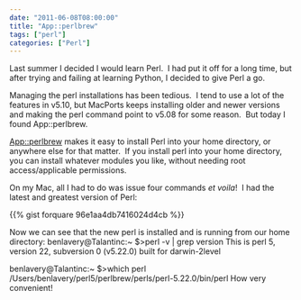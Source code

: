 ```yaml
---
date: "2011-06-08T08:00:00"
title: "App::perlbrew"
tags: ["perl"]
categories: ["Perl"]
---
```


Last summer I decided I would learn Perl.  I had put it off for a long time, but after trying and failing at learning Python, I decided to give Perl a go. 
 
Managing the perl installations has been tedious.  I tend to use a lot of the features in v5.10, but MacPorts keeps installing older and newer versions and making the perl command point to v5.08 for some reason.  But today I found App::perlbrew. 
 
 
 
[App::perlbrew][1] makes it easy to install Perl into your home directory, or anywhere else for that matter.  If you install perl into your home directory, you can install whatever modules you like, without needing root access/applicable permissions. 
 
On my Mac, all I had to do was issue four commands _et voila_!  I had the latest and greatest version of Perl: 
 
{{% gist forquare 96e1aa4db7416024d4cb %}}
 
Now we can see that the new perl is installed and is running from our home directory: 
	benlavery@Talantinc:~ $&gt;perl -v | grep version
This is perl 5, version 22, subversion 0 (v5.22.0) built for darwin-2level

benlavery@Talantinc:~ $&gt;which perl
/Users/benlavery/perl5/perlbrew/perls/perl-5.22.0/bin/perl 
How very convenient!

  [1]: http://search.cpan.org/dist/App-perlbrew/
